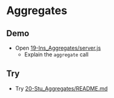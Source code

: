 # Aggregates

## Demo

- Open [19-Ins_Aggregates/server.js](../../01-Activities/19-Ins_Aggregates/server.js)
  - Explain the `aggregate` call

## Try

- Try [20-Stu_Aggregates/README.md](../../01-Activities/20-Stu_Aggregates/README.md)
